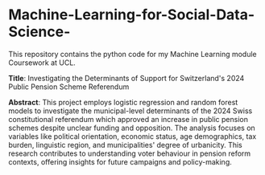 # Machine-Learning-for-Social-Data-Science-
This repository contains the python code for my Machine Learning module Coursework at UCL. 


**Title**: Investigating the Determinants of Support for Switzerland's 2024 Public Pension Scheme Referendum

**Abstract**:
This project employs logistic regression and random forest models to investigate the municipal-level determinants of the 2024 Swiss constitutional referendum which approved an increase in public pension schemes despite unclear funding and opposition. The analysis focuses on variables like political orientation, economic status, age demographics, tax burden, linguistic region, and municipalities' degree of urbanicity. This research contributes to understanding voter behaviour in pension reform contexts, offering insights for future campaigns and policy-making.

